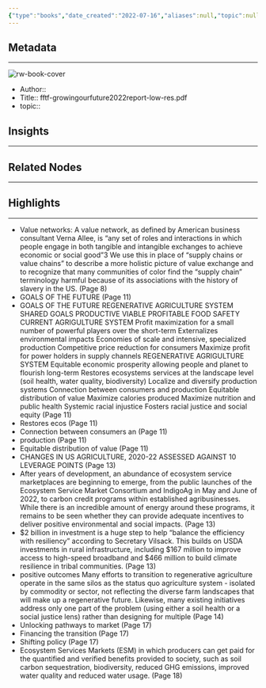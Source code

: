 ```yaml
---
{"type":"books","date_created":"2022-07-16","aliases":null,"topic":null,"url":null,"layout":null,"banner":null,"dg-publish":true,"tags":null,"permalink":"/300-biblio/100-books/fftf-growingourfuture2022report-low-res-pdf/","dgPassFrontmatter":true,"created":"2023-10-20T12:44:17.000-05:00","updated":"2023-10-20T12:44:17.000-05:00"}
---
```


## Metadata
---
![rw-book-cover](https://readwise-assets.s3.amazonaws.com/static/images/default-book-icon-6.71d9a01814f7.png)
- Author:: 
- Title:: fftf-growingourfuture2022report-low-res.pdf
- topic::  



## Insights
---
## Related Nodes
---

## Highlights 
---
- Value networks: A value network, as defined by American business consultant Verna Allee, is “any set of roles and interactions in which people engage in both tangible and intangible exchanges to achieve economic or social good”3 We use this in place of “supply chains or value chains” to describe a more holistic picture of value exchange and to recognize that many communities of color find the “supply chain” terminology harmful because of its associations with the history of slavery in the US. (Page 8)
- GOALS OF THE FUTURE (Page 11)
- GOALS OF THE FUTURE REGENERATIVE AGRICULTURE SYSTEM SHARED GOALS PRODUCTIVE VIABLE PROFITABLE FOOD SAFETY CURRENT AGRIGULTURE SYSTEM Profit maximization for a small number of powerful players over the short-term Externalizes environmental impacts Economies of scale and intensive, specialized production Competitive price reduction for consumers Maximize profit for power holders in supply channels REGENERATIVE AGRIGULTURE SYSTEM Equitable economic prosperity allowing people and planet to flourish long-term Restores ecosystems services at the landscape level (soil health, water quality, biodiversity) Localize and diversify production systems Connection between consumers and production Equitable distribution of value Maximize calories produced Maximize nutrition and public health Systemic racial injustice Fosters racial justice and social equity (Page 11)
- Restores ecos (Page 11)
- Connection between consumers an (Page 11)
- production (Page 11)
- Equitable distribution of value (Page 11)
- CHANGES IN US AGRICULTURE, 2020-22 ASSESSED AGAINST 10 LEVERAGE POINTS (Page 13)
- After years of development, an abundance of ecosystem service marketplaces are beginning to emerge, from the public launches of the Ecosystem Service Market Consortium and IndigoAg in May and June of 2022, to carbon credit programs within established agribusinesses. While there is an incredible amount of energy around these programs, it remains to be seen whether they can provide adequate incentives to deliver positive environmental and social impacts. (Page 13)
- $2 billion in investment is a huge step to help “balance the efficiency with resiliency” according to Secretary Vilsack. This builds on USDA investments in rural infrastructure, including $167 million to improve access to high-speed broadband and $466 million to build climate resilience in tribal communities. (Page 13)
- positive outcomes Many efforts to transition to regenerative agriculture operate in the same silos as the status quo agriculture system - isolated by commodity or sector, not reflecting the diverse farm landscapes that will make up a regenerative future. Likewise, many existing initiatives address only one part of the problem (using either a soil health or a social justice lens) rather than designing for multiple (Page 14)
- Unlocking pathways to market (Page 17)
- Financing the transition (Page 17)
- Shifting policy (Page 17)
- Ecosystem Services Markets (ESM) in which producers can get paid for the quantified and verified benefits provided to society, such as soil carbon sequestration, biodiversity, reduced GHG emissions, improved water quality and reduced water usage. (Page 18)
